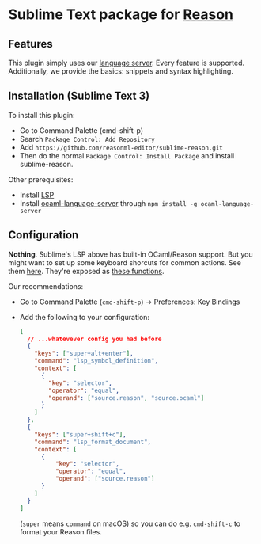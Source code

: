 # Sublime Text package for [Reason](https://github.com/facebook/reason)

## Features

This plugin simply uses our [language server](https://github.com/freebroccolo/ocaml-language-server#server-capabilities). Every feature is supported. Additionally, we provide the basics: snippets and syntax highlighting.

## Installation (Sublime Text 3)

To install this plugin:

- Go to Command Palette (cmd-shift-p)
- Search `Package Control: Add Repository`
- Add `https://github.com/reasonml-editor/sublime-reason.git`
- Then do the normal `Package Control: Install Package` and install sublime-reason.

Other prerequisites:

- Install [LSP](https://github.com/tomv564/LSP)
- Install [ocaml-language-server](https://github.com/freebroccolo/ocaml-language-server) through `npm install -g ocaml-language-server`

## Configuration

**Nothing**. Sublime's LSP above has built-in OCaml/Reason support. But you might want to set up some keyboard shorcuts for common actions. See them [here](https://lsp.readthedocs.io/en/latest/#features). They're exposed as [these functions](https://github.com/tomv564/LSP/blob/604df779ee63daa1c008b9e1b12169a61f4007ea/Menus/Context.sublime-menu).

Our recommendations:

- Go to Command Palette (`cmd-shift-p`) -> Preferences: Key Bindings
- Add the following to your configuration:

  ```json
  [
    // ...whatevever config you had before
    {
      "keys": ["super+alt+enter"],
      "command": "lsp_symbol_definition",
      "context": [
        {
          "key": "selector",
          "operator": "equal",
          "operand": ["source.reason", "source.ocaml"]
        }
      ]
    },
    {
      "keys": ["super+shift+c"],
      "command": "lsp_format_document",
      "context": [
        {
            "key": "selector",
            "operator": "equal",
            "operand": ["source.reason"]
        }
      ]
    }
  ]
  ```

  (`super` means `command` on macOS) so you can do e.g. `cmd-shift-c` to format your Reason files.
